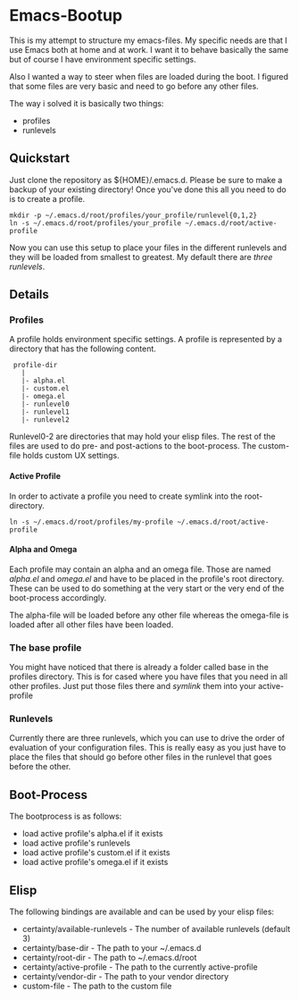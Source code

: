 # Emacs-Bootup

This is my attempt to structure my emacs-files. My specific needs are that I use Emacs both at home and at work. I want it to behave
basically the same but of course I have environment specific settings.

Also I wanted a way to steer when files are loaded during the boot. I figured that some files are very basic and need to go before
any other files.

The way i solved it is basically two things:

* profiles
* runlevels

## Quickstart

Just clone the repository as ${HOME}/.emacs.d. Please be sure to make a backup of your existing directory!
Once you've done this all you need to do is to create a profile.

    mkdir -p ~/.emacs.d/root/profiles/your_profile/runlevel{0,1,2}
    ln -s ~/.emacs.d/root/profiles/your_profile ~/.emacs.d/root/active-profile

Now you can use this setup to place your files in the different runlevels and they will be loaded
from smallest to greatest. My default there are _three runlevels_.


## Details

### Profiles

A profile holds environment specific settings. A profile is represented by a directory that has the following content.

     profile-dir
       |
       |- alpha.el
       |- custom.el
       |- omega.el
       |- runlevel0
       |- runlevel1
       |- runlevel2

Runlevel0-2 are directories that may hold your elisp files. The rest of the files are used to do pre- and post-actions to the boot-process.
The custom-file holds custom UX settings.

#### Active Profile

In order to activate a profile you need to create  symlink into the root-directory.

    ln -s ~/.emacs.d/root/profiles/my-profile ~/.emacs.d/root/active-profile

#### Alpha and Omega

Each profile may contain an alpha and an omega file. Those are named
*alpha.el* and *omega.el* and have to be placed in the profile's root directory.
These can be used to do something at the very start or the very end of the boot-process
accordingly.

The alpha-file will be loaded before any other file whereas the omega-file is loaded
after all other files have been loaded. 

### The base profile

You might have noticed that there is already a folder called base in the profiles directory.
This is for cased where you have files that you need in all other profiles.
Just put those files there and *symlink* them into your active-profile

### Runlevels

Currently there are three runlevels, which you can use to drive the order of evaluation of your
configuration files. This is really easy as you just have to place the files that should go before 
other files in the runlevel that goes before the other.

## Boot-Process

The bootprocess is as follows:

* load active profile's alpha.el if it exists
* load active profile's runlevels
* load active profile's custom.el if it exists
* load active profile's omega.el if it exists

## Elisp

The following bindings are available and can be used by your elisp files:

* certainty/available-runlevels - The number of available runlevels (default 3)
* certainty/base-dir - The path to your ~/.emacs.d
* certainty/root-dir - The path to ~/.emacs.d/root
* certainty/active-profile - The path to the currently active-profile
* certainty/vendor-dir - The path to your vendor directory
* custom-file - The path to the custom file


